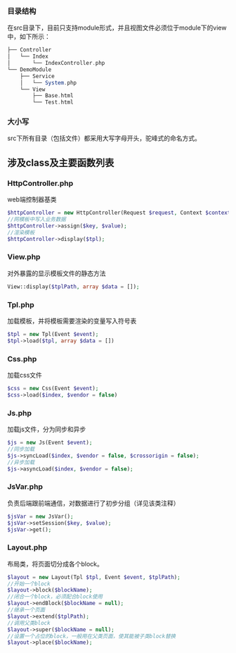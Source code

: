 ### 目录结构

在src目录下，目前只支持module形式，并且视图文件必须位于module下的view中，如下所示：

```php
├── Controller
│   └── Index
│       └── IndexController.php
└── DemoModule
    ├── Service
    │   └── System.php
    └── View
        ├── Base.html
        └── Test.html
```

### 大小写

src下所有目录（包括文件）都采用大写字母开头，驼峰式的命名方式。

## 涉及class及主要函数列表

### HttpController.php

web端控制器基类

```php
$httpController = new HttpController(Request $request, Context $context);
//网模板中写入业务数据
$httpController->assign($key, $value);
//渲染模板
$httpController->display($tpl);
```

### View.php

对外暴露的显示模板文件的静态方法

```php
View::display($tplPath, array $data = []);
```

### Tpl.php

加载模板，并将模板需要渲染的变量写入符号表

```php
$tpl = new Tpl(Event $event);
$tpl->load($tpl, array $data = [])
```

### Css.php

加载css文件

```php
$css = new Css(Event $event);
$css->load($index, $vendor = false)
```

### Js.php

加载js文件，分为同步和异步

```php
$js = new Js(Event $event);
//同步加载
$js->syncLoad($index, $vendor = false, $crossorigin = false);
//异步加载
$js->asyncLoad($index, $vendor = false);
```

### JsVar.php

负责后端跟前端通信，对数据进行了初步分组（详见该类注释）

```php
$jsVar = new JsVar();
$jsVar->setSession($key, $value);
$jsVar->get();
```

### Layout.php

布局类，将页面切分成各个block。

```php
$layout = new Layout(Tpl $tpl, Event $event, $tplPath);
//开始一个block
$layout->block($blockName);
//闭合一个block，必须配合block使用
$layout->endBlock($blockName = null);
//继承一个页面
$layout->extend($tplPath);
//调用父类block
$layout->super($blockName = null);
//设置一个占位的block，一般用在父类页面，使其能被子类block替换
$layout->place($blockName);
```



